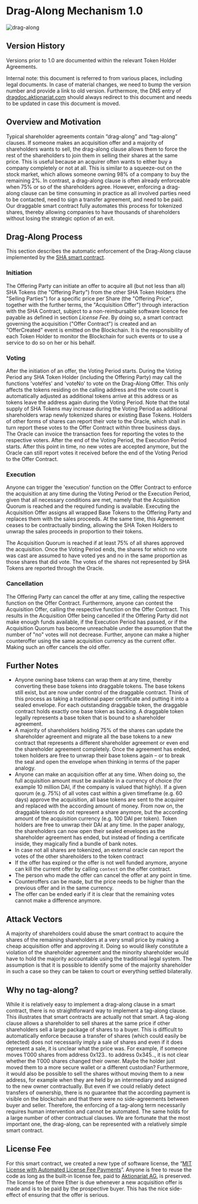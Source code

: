 # Drag-Along Mechanism 1.0

![drag-along](https://hub.aktionariat.com/images/contracts/draggable.jpg)

## Version History

Versions prior to 1.0 are documented within the relevant Token Holder Agreements.

Internal note: this document is referred to from various places, including legal documents. In case of material changes, we need to bump the version number and provide a link to old version. Furthermore, the DNS entry of [dragdoc.aktionariat.com](http://dragdoc.aktionariat.com/) should always redirect to this document and needs to be updated in case this document is moved.

## Overview and Motivation

Typical shareholder agreements contain “drag-along” and “tag-along” clauses. If someone makes an acquisition offer and a majority of shareholders wants to sell, the drag-along clause allows them to force the rest of the shareholders to join them in selling their shares at the same price. This is useful because an acquirer often wants to either buy a company completely or not at all. This is similar to a squeeze-out on the stock market, which allows someone owning 98% of a company to buy the remaining 2%. In contrast, a drag-along clause is often already enforceable when 75% or so of the shareholders agree. However, enforcing a drag-along clause can be time consuming in practice as all involved parties need to be contacted, need to sign a transfer agreement, and need to be paid. Our draggable smart contract fully automates this process for tokenized shares, thereby allowing companies to have thousands of shareholders without losing the strategic option of an exit.

## Drag-Along Process
This section describes the automatic enforcement of the Drag-Along clause implemented by the [SHA smart contract](../src/draggable/ERC20Draggable.sol).

### Initiation
The Offering Party can initiate an offer to acquire all (but not less than all) SHA Tokens (the "Offering Party") from the other SHA Token Holders (the "Selling Parties") for a specific price per Share (the "Offering Price", together with the further terms, the "Acquisition Offer") through interaction with the SHA Contract, subject to a non-reimbursable software licence fee payable as defined in section *License Fee*. By doing so, a smart contract governing the acquisition ("Offer Contract") is created and an "OfferCreated" event is emitted on the Blockchain. It is the responsibility of each Token Holder to monitor the Blockchain for such events or to use a service to do so on her or his behalf.

### Voting
After the initiation of an offer, the Voting Period starts. During the Voting Period any SHA Token Holder (including the Offering Party) may call the functions 'voteYes' and 'voteNo' to vote on the Drag-Along Offer. This only affects the tokens residing on the calling address and the vote count is automatically adjusted as additional tokens arrive at this address or as tokens leave the address again during the Voting Period. Note that the total supply of SHA Tokens may increase during the Voting Period as additional shareholders wrap newly tokenized shares or existing Base Tokens. Holders of other forms of shares can report their vote to the Oracle, which shall in turn report these votes to the Offer Contract within three business days. The Oracle can invoice the transaction fees for reporting the votes to the respective voters. After the end of the Voting Period, the Execution Period starts. After this point in time, no new votes are accepted anymore, but the Oracle can still report votes it received before the end of the Voting Period to the Offer Contract. 

### Execution
Anyone can trigger the 'execution' function on the Offer Contract to enforce the acquisition at any time during the Voting Period or the Execution Period, given that all necessary conditions are met, namely that the Acquisition Quorum is reached and the required funding is available. Executing the Acquisition Offer assigns all wrapped Base Tokens to the Offering Party and replaces them with the sales proceeds. At the same time, this Agreement ceases to be contractually binding, allowing the SHA Token Holders to unwrap the sales proceeds in proportion to their tokens.

The Acquisition Quorum is reached if at least 75% of all shares approved the acquisition. Once the Voting Period ends, the shares for which no vote was cast are assumed to have voted yes and no in the same proportion as those shares that did vote. The votes of the shares not represented by SHA Tokens are reported through the Oracle.

### Cancellation
The Offering Party can cancel the offer at any time, calling the respective function on the Offer Contract. Furthermore, anyone can contest the Acquisition Offer, calling the respective function on the Offer Contract. This results in the Acquisition Offer being cancelled if the Offering Party did not make enough funds available, if the Execution Period has passed, or if the Acquisition Quorum has become unreachable under the assumption that the number of "no" votes will not decrease.
Further, anyone can make a higher counteroffer using the same acquisition currency as the current offer. Making such an offer cancels the old offer.

## Further Notes

- Anyone owning base tokens can wrap them at any time, thereby converting these base tokens into draggable tokens. The base tokens still exist, but are now under control of the draggable contract. Think of this process as taking a traditional paper certificate and putting it into a sealed envelope. For each outstanding draggable token, the draggable contract holds exactly one base token as backing. A draggable token legally represents a base token that is bound to a shareholder agreement.
- A majority of shareholders holding 75% of the shares can update the shareholder agreement and migrate all the base tokens to a new contract that represents a different shareholder agreement or even end the shareholder agreement completely. Once the agreement has ended, token holders are free to unwrap their base tokens again – or to break the seal and open the envelope when thinking in terms of the paper analogy.
- Anyone can make an acquisition offer at any time. When doing so, the full acquisition amount must be available in a currency of choice (for example 10 million DAI, if the company is valued that highly). If a given quorum (e.g. 75%) of all votes cast within a given timeframe (e.g. 60 days) approve the acquisition, all base tokens are sent to the acquirer and replaced with the according amount of money. From now on, the draggable tokens do not represent a share anymore, but the according amount of the acquisition currency (e.g. 100 DAI per token). Token holders are free to unwrap their DAI at any time. In the paper analogy, the shareholders can now open their sealed envelopes as the shareholder agreement has ended, but instead of finding a certificate inside, they magically find a bundle of bank notes.
- In case not all shares are tokenized, an external oracle can report the votes of the other shareholders to the token contract
- If the offer has expired or the offer is not well funded anymore, anyone can kill the current offer by calling `contest` on the offer contract.
- The person who made the offer can cancel the offer at any point in time.
- Counteroffers can be made, but the price needs to be higher than the previous offer and in the same currency.
- The offer can be ended early if it is clear that the remaining votes cannot make a difference anymore.

## Attack Vectors

A majority of shareholders could abuse the smart contract to acquire the shares of the remaining shareholders at a very small price by making a cheap acquisition offer and approving it. Doing so would likely constitute a violation of the shareholder agreement and the minority shareholder would have to hold the majority accountable using the traditional legal system. The assumption is that it is possible to identify some of the majority shareholder in such a case so they can be taken to court or everything settled bilaterally.

## Why no tag-along?

While it is relatively easy to implement a drag-along clause in a smart contract, there is no straightforward way to implement a tag-along clause. This illustrates that smart contracts are actually not that smart. A tag-along clause allows a shareholder to sell shares at the same price if other shareholders sell a large package of shares to a buyer. This is difficult to automatically enforce because a transfer of shares (which could easily be detected) does not necessarily imply a sale of shares and even if it does represent a sale, it is unclear what the price was. For example, if someone moves 1′000 shares from address 0x123.. to address 0x345.., it is not clear whether the 1′000 shares changed their owner. Maybe the holder just moved them to a more secure wallet or a different custodian? Furthermore, it would also be possible to sell the shares without moving them to a new address, for example when they are held by an intermediary and assigned to the new owner contractually. But even if we could reliably detect transfers of ownership, there is no guarantee that the according payment is visible on the blockchain and that there were no side-agreements between buyer and seller. Therefore, the enforcing of a tag-along term necessarily requires human intervention and cannot be automated. The same holds for a large number of other contractual clauses. We are fortunate that the most important one, the drag-along, can be represented with a relatively simple smart contract.

## License Fee

For this smart contract, we created a new type of software license, the “[MIT License with Automated License Fee Payments](https://github.com/aktionariat/contracts/blob/master/LICENSE)”. Anyone is free to reuse the code as long as the built-in license fee, paid to [Aktionariat AG](https://aktionariat.com/), is preserved. The license fee of three Ether is due whenever a new acquisition offer is made and is to be paid by the prospective buyer. This has the nice side-effect of ensuring that the offer is serious.
